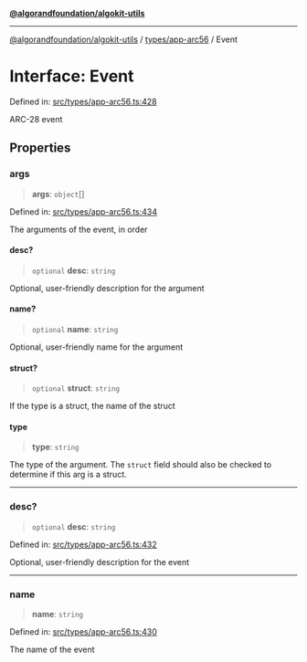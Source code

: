 [**@algorandfoundation/algokit-utils**](../../../README.md)

***

[@algorandfoundation/algokit-utils](../../../README.md) / [types/app-arc56](../README.md) / Event

# Interface: Event

Defined in: [src/types/app-arc56.ts:428](https://github.com/algorandfoundation/algokit-utils-ts/blob/main/src/types/app-arc56.ts#L428)

ARC-28 event

## Properties

### args

> **args**: `object`[]

Defined in: [src/types/app-arc56.ts:434](https://github.com/algorandfoundation/algokit-utils-ts/blob/main/src/types/app-arc56.ts#L434)

The arguments of the event, in order

#### desc?

> `optional` **desc**: `string`

Optional, user-friendly description for the argument

#### name?

> `optional` **name**: `string`

Optional, user-friendly name for the argument

#### struct?

> `optional` **struct**: `string`

If the type is a struct, the name of the struct

#### type

> **type**: `string`

The type of the argument. The `struct` field should also be checked to determine if this arg is a struct.

***

### desc?

> `optional` **desc**: `string`

Defined in: [src/types/app-arc56.ts:432](https://github.com/algorandfoundation/algokit-utils-ts/blob/main/src/types/app-arc56.ts#L432)

Optional, user-friendly description for the event

***

### name

> **name**: `string`

Defined in: [src/types/app-arc56.ts:430](https://github.com/algorandfoundation/algokit-utils-ts/blob/main/src/types/app-arc56.ts#L430)

The name of the event
